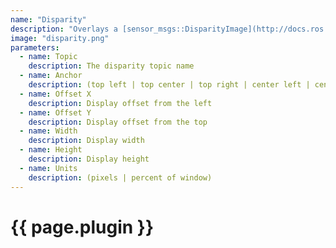 ```yaml
---
name: "Disparity"
description: "Overlays a [sensor_msgs::DisparityImage](http://docs.ros.org/api/stereo_msgs/html/msg/DisparityImage.html) onto the display using the ''jet'' color map."
image: "disparity.png"
parameters:
  - name: Topic
    description: The disparity topic name
  - name: Anchor
    description: (top left | top center | top right | center left | center | center right | bottom left | bottom center | bottom right)
  - name: Offset X
    description: Display offset from the left
  - name: Offset Y
    description: Display offset from the top
  - name: Width
    description: Display width
  - name: Height
    description: Display height
  - name: Units
    description: (pixels | percent of window)
---
```


# {{ page.plugin }}
